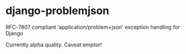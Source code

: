 # django-problemjson
RFC-7807 compliant 'application/problem+json' exception handling for Django

Currently alpha quality. Caveat emptor!
